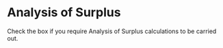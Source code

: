 # Analysis of Surplus

Check the box if you require Analysis of Surplus calculations to be
carried out.
